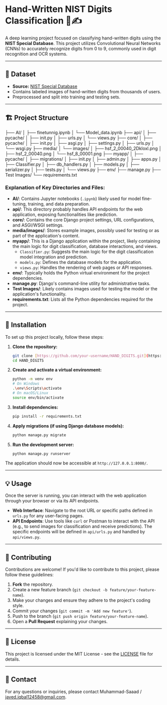 # Hand-Written NIST Digits Classification 🧠✍️

A deep learning project focused on classifying hand-written digits using the **NIST Special Database**. This project utilizes Convolutional Neural Networks (CNNs) to accurately recognize digits from 0 to 9, commonly used in digit recognition and OCR systems.

---

## 📂 Dataset

-   **Source:** [NIST Special Database](https://www.nist.gov/srd/nist-special-database-19)
-   Contains labeled images of hand-written digits from thousands of users.
-   Preprocessed and split into training and testing sets.

---

## 🏗️ Project Structure

├── AI/
│   ├── finetunnig.ipynb
│   └── Model_data.ipynb
├── api/
│   ├── pycache/
│   ├── init.py
│   ├── urls.py
│   └── views.py
├── core/
│   ├── pycache/
│   ├── init.py
│   ├── asgi.py
│   ├── settings.py
│   ├── urls.py
│   └── wsgi.py
├── media/
│   └── images/
│       ├── hsf_2_00040_2Dkloxl.png
│       ├── hsf_2_00040.png
│       └── hsf_8_00001.png
├── myapp/
│   ├── pycache/
│   ├── migrations/
│   ├── init.py
│   ├── admin.py
│   ├── apps.py
│   ├── Classifier.py
│   ├── db_handlers.py
│   ├── models.py
│   ├── serializer.py
│   ├── tests.py
│   └── views.py
├── env/
├── manage.py
├── Test Images/
└── requirements.txt

### Explanation of Key Directories and Files:

* **AI/**: Contains Jupyter notebooks (`.ipynb`) likely used for model fine-tuning, training, and data preparation.
* **api/**: This directory probably handles API endpoints for the web application, exposing functionalities like prediction.
* **core/**: Contains the core Django project settings, URL configurations, and ASGI/WSGI settings.
* **media/images/**: Stores example images, possibly used for testing or as part of the application's content.
* **myapp/**: This is a Django application within the project, likely containing the main logic for digit classification, database interactions, and views.
    * `Classifier.py`: Suggests the main logic for the digit classification model integration and prediction.
    * `models.py`: Defines the database models for the application.
    * `views.py`: Handles the rendering of web pages or API responses.
* **env/**: Typically holds the Python virtual environment for the project dependencies.
* **manage.py**: Django's command-line utility for administrative tasks.
* **Test Images/**: Likely contains images used for testing the model or the application's functionality.
* **requirements.txt**: Lists all the Python dependencies required for the project.

---

## 🚀 Installation

To set up this project locally, follow these steps:

1.  **Clone the repository:**
    ```bash
    git clone [https://github.com/your-username/HAND_DIGITS.git](https://github.com/your-username/HAND_DIGITS.git)
    cd HAND_DIGITS
    ```

2.  **Create and activate a virtual environment:**
    ```bash
    python -m venv env
    # On Windows
    .\env\Scripts\activate
    # On macOS/Linux
    source env/bin/activate
    ```

3.  **Install dependencies:**
    ```bash
    pip install -r requirements.txt
    ```

4.  **Apply migrations (if using Django database models):**
    ```bash
    python manage.py migrate
    ```

5.  **Run the development server:**
    ```bash
    python manage.py runserver
    ```

The application should now be accessible at `http://127.0.0.1:8000/`.

---

## 💡 Usage

Once the server is running, you can interact with the web application through your browser or via its API endpoints.

* **Web Interface**: Navigate to the root URL or specific paths defined in `urls.py` for any user-facing pages.
* **API Endpoints**: Use tools like `curl` or Postman to interact with the API (e.g., to send images for classification and receive predictions). The specific endpoints will be defined in `api/urls.py` and handled by `api/views.py`.

---

## 🤝 Contributing

Contributions are welcome! If you'd like to contribute to this project, please follow these guidelines:

1.  **Fork** the repository.
2.  Create a new feature branch (`git checkout -b feature/your-feature-name`).
3.  Make your changes and ensure they adhere to the project's coding style.
4.  Commit your changes (`git commit -m 'Add new feature'`).
5.  Push to the branch (`git push origin feature/your-feature-name`).
6.  Open a **Pull Request** explaining your changes.

---

## 📄 License

This project is licensed under the MIT License - see the [LICENSE](LICENSE) file for details.

---

## 📧 Contact

For any questions or inquiries, please contact Muhammad-Saaad / javed.iqbal12458@gmail.com.

